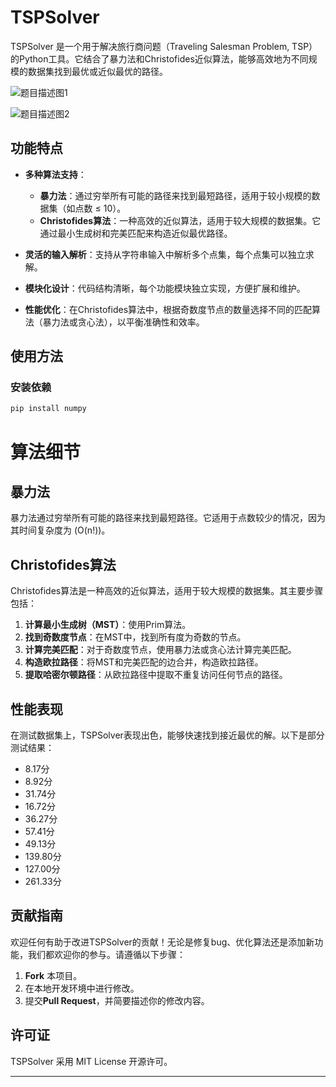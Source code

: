 # TSPSolver

TSPSolver 是一个用于解决旅行商问题（Traveling Salesman Problem, TSP）的Python工具。它结合了暴力法和Christofides近似算法，能够高效地为不同规模的数据集找到最优或近似最优的路径。

![题目描述图1](./images/first_image.jpg "题目描述图1")

![题目描述图2](./images/second_image.jpg "题目描述图2")

## 功能特点

- **多种算法支持**：
  - **暴力法**：通过穷举所有可能的路径来找到最短路径，适用于较小规模的数据集（如点数 ≤ 10）。
  - **Christofides算法**：一种高效的近似算法，适用于较大规模的数据集。它通过最小生成树和完美匹配来构造近似最优路径。

- **灵活的输入解析**：支持从字符串输入中解析多个点集，每个点集可以独立求解。

- **模块化设计**：代码结构清晰，每个功能模块独立实现，方便扩展和维护。

- **性能优化**：在Christofides算法中，根据奇数度节点的数量选择不同的匹配算法（暴力法或贪心法），以平衡准确性和效率。

## 使用方法

### 安装依赖

```bash
pip install numpy
```

# 算法细节

## 暴力法

暴力法通过穷举所有可能的路径来找到最短路径。它适用于点数较少的情况，因为其时间复杂度为 \(O(n!)\)。

## Christofides算法

Christofides算法是一种高效的近似算法，适用于较大规模的数据集。其主要步骤包括：

1. **计算最小生成树（MST）**：使用Prim算法。
2. **找到奇数度节点**：在MST中，找到所有度为奇数的节点。
3. **计算完美匹配**：对于奇数度节点，使用暴力法或贪心法计算完美匹配。
4. **构造欧拉路径**：将MST和完美匹配的边合并，构造欧拉路径。
5. **提取哈密尔顿路径**：从欧拉路径中提取不重复访问任何节点的路径。

## 性能表现

在测试数据集上，TSPSolver表现出色，能够快速找到接近最优的解。以下是部分测试结果：

- 8.17分
- 8.92分
- 31.74分
- 16.72分
- 36.27分
- 57.41分
- 49.13分
- 139.80分
- 127.00分
- 261.33分

## 贡献指南

欢迎任何有助于改进TSPSolver的贡献！无论是修复bug、优化算法还是添加新功能，我们都欢迎你的参与。请遵循以下步骤：

1. **Fork** 本项目。
2. 在本地开发环境中进行修改。
3. 提交**Pull Request**，并简要描述你的修改内容。

## 许可证

TSPSolver 采用 MIT License 开源许可。

---
